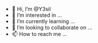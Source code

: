 - 👋 Hi, I’m @Y3sil
- 👀 I’m interested in ...
- 🌱 I’m currently learning ...
- 💞️ I’m looking to collaborate on ...
- 📫 How to reach me ...

<!---
Y3sil/Y3sil is a ✨ special ✨ repository because its `README.md` (this file) appears on your GitHub profile.
You can click the Preview link to take a look at your changes.
--->
